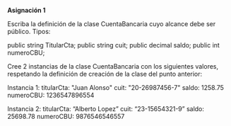 **Asignación 1**

Escriba la definición de la clase CuentaBancaria cuyo alcance debe ser público. Tipos:

public string TitularCta;
public string cuit;
public decimal saldo;
public int numeroCBU;

Cree 2 instancias de la clase CuentaBancaria con los siguientes valores, respetando la definición de creación de la clase del punto anterior:

Instancia 1:
	titularCta: "Juan Alonso"
	cuit: "20-26987456-7"
	saldo: 1258.75
	numeroCBU: 1236547896554

Instancia 2:
	titularCta: “Alberto Lopez” 
	cuit: “23-15654321-9” 
	saldo: 25698.78 
	numeroCBU: 9876546546557